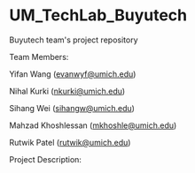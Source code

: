 # UM_TechLab_Buyutech

Buyutech team's project repository



Team Members:

Yifan Wang (evanwyf@umich.edu)

Nihal Kurki (nkurki@umich.edu)

Sihang Wei (sihangw@umich.edu)

Mahzad Khoshlessan (mkhoshle@umich.edu)

Rutwik Patel (rutwik@umich.edu)

Project Description:
